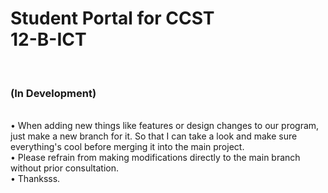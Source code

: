 <h1>Student Portal for CCST<br>12-B-ICT</h1>
<br><h3>(In Development)</h3>
<br>• When adding new things like features or design changes to our program, just make a new branch for it. So that I can take a look and make sure everything's cool before merging it into the main project.
<br>• Please refrain from making modifications directly to the main branch without prior consultation.
<br>• Thanksss.
